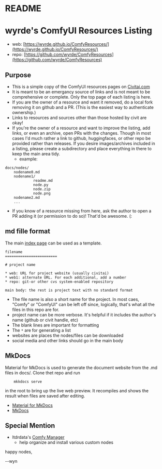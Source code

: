 README
========================

# wyrde's ComfyUI Resources Listing

* web: [https://wyrde.github.io/ComfyResources/](https://wyrde.github.io/ComfyResources/)
* repo: [https://github.com/wyrde/ComfyResources](https://github.com/wyrde/ComfyResources)

## Purpose

* This is a simple copy of the ComfyUI resources pages on [Civitai.com](https://civitai.com/tag/comfyui)
* It is meant to be an emergancy source of links and is not meant to be comprehensive or complete. Only the top page of each listing is here.
* If you are the owner of a resource and want it removed, do a local fork removing it on github and a PR. (This is the easiest way to authenticate ownership.)
* Links to resources and sources other than those hosted by civit are okay! 
* If you're the owner of a resource and want to improve the listing, add links, or even an archive, open PRs with the changes. Though in most cases I'd much rather a link to github, huggingfaces, or other repo be provided rather than releases. If you desire images/archives included in a listing, please create a subdirectory and place everything in there to keep the main area tidy.
  * example:

```
docs/nodes/
    nodename0.md
    nodename1/
             readme.md
             node.py
             node.zip
             node.png
    nodename2.md
    ...
```

* If you know of a resource missing from here, ask the author to open a PR adding it (or permission to do so)! That'd be awesome. (:

##  md fille format

The main [index page](https://wyrde.github.io/ComfyResources/) can be used as a template. 

```
filename
========================

# project name

* web: URL for project website (usually civitai)
* web1: alternate URL. For each additional, add a number
* repo: git-or other cvs system-enabled repository

main body: the rest is project text with no standard format
```

* The file name is also a short name for the project. In most caes, "Comfy" or "ComfyUI" can be left off since, logically, that's what all the files in this repo are for.
* project name can be more verbose. It's helpful if it includes the author's name (github or civit handle, etc)
* The blank lines are important for formatting
* The `*` are for generating a list
* websites are places the nodes/files can be downloaded
* social media and other links should go in the main body

## MkDocs

Material for MkDocs is used to generate the document website from the .md files in docs/. Clone thet repo and run

`    mkkdocs serve`

in the root to bring up the live web preview. It recompiles and shows the result when files are saved after editing.

* [Material for MkDocs](https://squidfunk.github.io/mkdocs-material/)
* [MkDocs](https://www.mkdocs.org/)


## Special Mention

* ltdrdata's [Comfy Manager](https://github.com/ltdrdata/ComfyUI-Manager)
  * help organize and install various custom nodes


happy nodes,

--wyn
